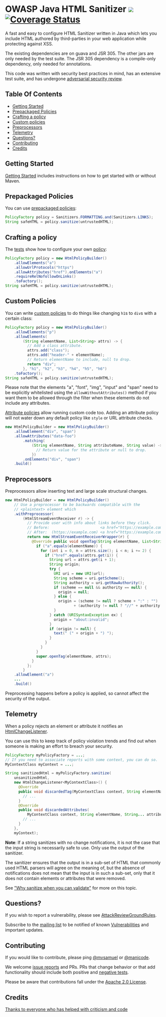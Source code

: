 # OWASP Java HTML Sanitizer [<img src="https://travis-ci.org/OWASP/java-html-sanitizer.svg">](https://travis-ci.org/OWASP/java-html-sanitizer) [![Coverage Status](https://coveralls.io/repos/github/OWASP/java-html-sanitizer/badge.svg?branch=master)](https://coveralls.io/github/OWASP/java-html-sanitizer?branch=master)

A fast and easy to configure HTML Sanitizer written in Java which lets
you include HTML authored by third-parties in your web application while
protecting against XSS.

The existing dependencies are on guava and JSR 305.  The other jars
are only needed by the test suite.  The JSR 305 dependency is a
compile-only dependency, only needed for annotations.

This code was written with security best practices in mind, has an
extensive test suite, and has undergone
[adversarial security review](docs/attack_review_ground_rules.md).

## Table Of Contents

*  [Getting Started](#getting-started)
*  [Prepackaged Policies](#prepackaged-policies)
*  [Crafting a policy](#crafting-a-policy)
*  [Custom policies](#custom-policies)
*  [Preprocessors](#preprocessors)
*  [Telemetry](#telemetry)
*  [Questions\?](#questions)
*  [Contributing](#contributing)
*  [Credits](#credits)

## Getting Started

[Getting Started](docs/getting_started.md) includes instructions on
how to get started with or without Maven.

## Prepackaged Policies

You can use
[prepackaged policies](https://static.javadoc.io/com.googlecode.owasp-java-html-sanitizer/owasp-java-html-sanitizer/20190325.1/org/owasp/html/Sanitizers.html):

```Java
PolicyFactory policy = Sanitizers.FORMATTING.and(Sanitizers.LINKS);
String safeHTML = policy.sanitize(untrustedHTML);
```

## Crafting a policy

The
[tests](https://github.com/OWASP/java-html-sanitizer/blob/master/src/test/java/org/owasp/html/HtmlPolicyBuilderTest.java)
show how to configure your own
[policy](https://static.javadoc.io/com.googlecode.owasp-java-html-sanitizer/owasp-java-html-sanitizer/20190325.1/org/owasp/html/HtmlPolicyBuilder.html):

```Java
PolicyFactory policy = new HtmlPolicyBuilder()
    .allowElements("a")
    .allowUrlProtocols("https")
    .allowAttributes("href").onElements("a")
    .requireRelNofollowOnLinks()
    .toFactory();
String safeHTML = policy.sanitize(untrustedHTML);
```

## Custom Policies

You can write
[custom policies](https://static.javadoc.io/com.googlecode.owasp-java-html-sanitizer/owasp-java-html-sanitizer/20190325.1/org/owasp/html/ElementPolicy.html)
to do things like changing `h1`s to `div`s with a certain class:

```Java
PolicyFactory policy = new HtmlPolicyBuilder()
    .allowElements("p")
    .allowElements(
        (String elementName, List<String> attrs) -> {
          // Add a class attribute.
          attrs.add("class");
          attrs.add("header-" + elementName);
          // Return elementName to include, null to drop.
          return "div";
        }, "h1", "h2", "h3", "h4", "h5", "h6")
    .toFactory();
String safeHTML = policy.sanitize(untrustedHTML);
```

Please note that the elements "a", "font", "img", "input" and "span"
need to be explicitly whitelisted using the `allowWithoutAttributes()`
method if you want them to be allowed through the filter when these
elements do not include any attributes.

[Attribute policies](https://static.javadoc.io/com.googlecode.owasp-java-html-sanitizer/owasp-java-html-sanitizer/20190325.1/org/owasp/html/AttributePolicy.html) allow running custom code too.  Adding an attribute policy will not water down any default policy like `style` or URL attribute checks.

```Java
new HtmlPolicyBuilder = new HtmlPolicyBuilder()
    .allowElement("div", "span")
    .allowAttributes("data-foo")
        .matching(
            (String elementName, String attributeName, String value) -> {
              // Return value for the attribute or null to drop.
            })
        .onElements("div", "span")
    .build()
```

## Preprocessors

Preprocessors allow inserting text and large scale structural changes.

```Java
new HtmlPolicyBuilder = new HtmlPolicyBuilder()
    // Use a preprocessor to be backwards compatible with the
    // <plaintext> element which 
    .withPreprocessor(
        (HtmlStreamEventReceiver r) -> {
          // Provide user with info about links before they click.
          // Before:                       <a href="https://example.com/...">
          // After:  (https://example.com) <a href="https://example.com/...">
          return new HtmlStreamEventReceiverWrapper(r) {
            @Override public void openTag(String elementName, List<String> attrs) {
              if ("a".equals(elementName)) {
                for (int i = 0, n = attrs.size(); i < n; i += 2) {
                  if ("href".equals(attrs.get(i)) {
                    String url = attrs.get(i + 1);
                    String origin;
                    try {
                      URI uri = new URI(url);
                      String scheme = uri.getScheme();
                      String authority = uri.getRawAuthority();
                      if (scheme == null && authority == null) {
                        origin = null;
                      } else {
                        origin = (scheme != null ? scheme + ":" : "")
                               + (authority != null ? "//" + authority : "");
                      }
                    } catch (URISyntaxException ex) {
                      origin = "about:invalid";
                    }
                    if (origin != null) {
                      text(" (" + origin + ") ");
                    }
                  }
                }
              }
              super.openTag(elementName, attrs);
            }
          };
        }
    .allowElement("a")
    ...
    .build()

```

Preprocessing happens before a policy is applied, so cannot affect the security
of the output.

## Telemetry

When a policy rejects an element or attribute it notifies an [HtmlChangeListener](https://static.javadoc.io/com.googlecode.owasp-java-html-sanitizer/owasp-java-html-sanitizer/20190325.1/org/owasp/html/HtmlChangeListener.html).

You can use this to keep track of policy violation trends and find out when someone
is making an effort to breach your security.

```Java
PolicyFactory myPolicyFactory = ...;
// If you need to associate reports with some context, you can do so.
MyContextClass myContext = ...;

String sanitizedHtml = myPolicyFactory.sanitize(
    unsanitizedHtml,
    new HtmlChangeListener<MyContextClass>() {
      @Override
      public void discardedTag(MyContextClass context, String elementName) {
        // ...
      }
      @Override
      public void discardedAttributes(
          MyContextClass context, String elementName, String... attributeNames) {
        // ...
      }
    },
    myContext);
```

**Note**: If a string sanitizes with no change notifications, it is not the case
that the input string is necessarily safe to use. Only use the output of the sanitizer.

The sanitizer ensures that the output is in a sub-set of HTML that commonly
used HTML parsers will agree on the meaning of, but the absence of
notifications does not mean that the input is in such a sub-set,
only that it does not contain elements or attributes that were removed.

See ["Why sanitize when you can validate"](https://github.com/OWASP/java-html-sanitizer/blob/master/docs/html-validation.md) for more on this topic.

## Questions?

If you wish to report a vulnerability, please see
[AttackReviewGroundRules](docs/attack_review_ground_rules.md).

Subscribe to the
[mailing list](http://groups.google.com/group/owasp-java-html-sanitizer-support)
to be notified of known [Vulnerabilities](docs/vulnerabilities.md) and important updates.

## Contributing

If you would like to contribute, please ping [@mvsamuel](https://twitter.com/mvsamuel) or [@manicode](https://twitter.com/manicode).

We welcome [issue reports](https://github.com/OWASP/java-html-sanitizer/issues) and PRs.
PRs that change behavior or that add functionality should include both positive and
[negative tests](https://www.guru99.com/negative-testing.html).

Please be aware that contributions fall under the [Apache 2.0 License](https://github.com/OWASP/java-html-sanitizer/blob/master/COPYING).

## Credits

[Thanks to everyone who has helped with criticism and code](docs/credits.md)
